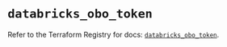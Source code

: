 # `databricks_obo_token`

Refer to the Terraform Registry for docs: [`databricks_obo_token`](https://registry.terraform.io/providers/databricks/databricks/1.54.0/docs/resources/obo_token).
